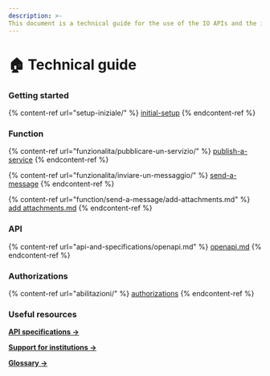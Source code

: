 ```yaml
---
description: >-
This document is a technical guide for the use of the IO APIs and the integration of public services.
---
```


# 🏠 Technical guide

### Getting started

{% content-ref url="setup-iniziale/" %} [initial-setup](setup-iniziale/) {% endcontent-ref %}

### Function

{% content-ref url="funzionalita/pubblicare-un-servizio/" %} [publish-a-service](funzionalita/pubblicare-un-servizio/) {% endcontent-ref %}

{% content-ref url="funzionalita/inviare-un-messaggio/" %} [send-a-message](funzionalita/inviare-un-messaggio/) {% endcontent-ref %}

{% content-ref url="function/send-a-message/add-attachments.md" %} [add attachments.md](function/send-a-message/add-attachments.md) {% endcontent-ref %}

### API

{% content-ref url="api-and-specifications/openapi.md" %} [openapi.md](api-and-specifications/openapi.md) {% endcontent-ref %}

### Authorizations

{% content-ref url="abilitazioni/" %} [authorizations](abilitazioni/) {% endcontent-ref %}

### Useful resources

[**API specifications ->** ](https://developer.io.italia.it/openapi.html)

[**Support for institutions ->**](https://docs.pagopa.it/kb-enti)

[**Glossary ->**](useful-resources/glossary.md)
